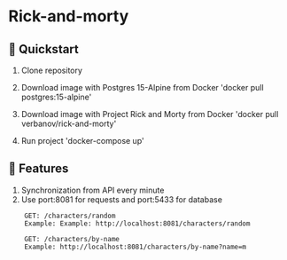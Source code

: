 # ****Rick-and-morty**** #

## 🚀 Quickstart
1. Clone repository
2. Download image with Postgres 15-Alpine from Docker
'docker pull postgres:15-alpine'

3. Download image with Project Rick and Morty from Docker
'docker pull verbanov/rick-and-morty'

4. Run project
'docker-compose up'

## 🚀 Features
1. Synchronization from API every minute
2. Use port:8081 for requests and port:5433 for database
``` Get random character from the database
    GET: /characters/random
    Example: Example: http://localhost:8081/characters/random
```    
``` Get character from the database wgich contains symbols 
    GET: /characters/by-name
    Example: http://localhost:8081/characters/by-name?name=m
